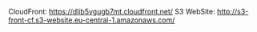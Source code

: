 CloudFront: https://dlib5vgugb7mt.cloudfront.net/
S3 WebSite: http://s3-front-cf.s3-website.eu-central-1.amazonaws.com/
